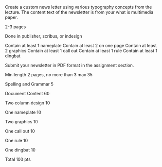Create a custom news letter using various typography concepts from the lecture.
The content text of the newsletter is from your what is multimedia paper.

2-3 pages

Done in publisher, scribus, or indesign

Contain at least 1 nameplate
Contain at least 2 on one page
Contain at least 2 graphics
Contain at least 1 call out
Contain at least 1 rule
Contain at least 1 dingbat

Submit your newsletter in PDF format in the assignment section.

Min length 2 pages, no more than 3 max 
35

Spelling and Grammar
5

Document Content
60

Two column design
10

One nameplate
10

Two graphics 
10

One call out 
10

One rule
10

One dingbat	
10

Total
100 pts
